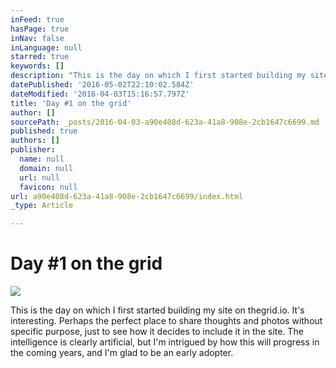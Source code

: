 ```yaml
---
inFeed: true
hasPage: true
inNav: false
inLanguage: null
starred: true
keywords: []
description: "This is the day on which I first started building my site on thegrid.io. It's interesting. Perhaps the perfect place to share thoughts and photos without specific purpose, just to see how it decides to include it in the site. The intelligence is clearly artificial, but I'm intrigued by how this will progress in the coming years, and I'm glad to be an early adopter."
datePublished: '2016-05-02T22:10:02.584Z'
dateModified: '2016-04-03T15:16:57.797Z'
title: 'Day #1 on the grid'
author: []
sourcePath: _posts/2016-04-03-a90e408d-623a-41a8-908e-2cb1647c6699.md
published: true
authors: []
publisher:
  name: null
  domain: null
  url: null
  favicon: null
url: a90e408d-623a-41a8-908e-2cb1647c6699/index.html
_type: Article

---
```

# Day \#1 on the grid
![](https://the-grid-user-content.s3-us-west-2.amazonaws.com/6430f18e-9001-491d-a7ee-c14a498c99e8.jpg)

This is the day on which I first started building my site on thegrid.io. It's interesting. Perhaps the perfect place to share thoughts and photos without specific purpose, just to see how it decides to include it in the site. The intelligence is clearly artificial, but I'm intrigued by how this will progress in the coming years, and I'm glad to be an early adopter.